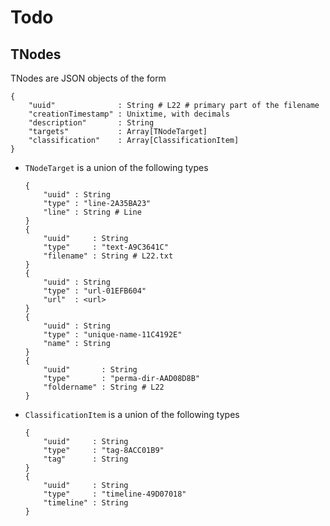 # Todo

## TNodes

TNodes are JSON objects of the form

```
{
    "uuid"              : String # L22 # primary part of the filename
    "creationTimestamp" : Unixtime, with decimals
    "description"       : String
    "targets"           : Array[TNodeTarget]
    "classification"    : Array[ClassificationItem]
}
```

- `TNodeTarget` is a union of the following types

	```
	{
	    "uuid" : String
	    "type" : "line-2A35BA23"
	    "line" : String # Line
	}
	{
	    "uuid"     : String
	    "type"     : "text-A9C3641C"
	    "filename" : String # L22.txt
	}
	{
	    "uuid" : String
	    "type" : "url-01EFB604"
	    "url"  : <url>
	}
	{
	    "uuid" : String
	    "type" : "unique-name-11C4192E"
	    "name" : String
	}
	{
	    "uuid"       : String
	    "type"       : "perma-dir-AAD08D8B"
	    "foldername" : String # L22
	}
	```

- `ClassificationItem` is a union of the following types

	```
	{
	    "uuid"     : String
	    "type"     : "tag-8ACC01B9"
	    "tag"      : String
	}
	{
	    "uuid"     : String
	    "type"     : "timeline-49D07018"
	    "timeline" : String
	}
	```

